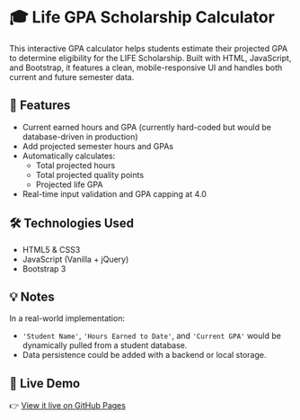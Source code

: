 # 🎓 Life GPA Scholarship Calculator

This interactive GPA calculator helps students estimate their projected GPA to determine eligibility for the LIFE Scholarship. Built with HTML, JavaScript, and Bootstrap, it features a clean, mobile-responsive UI and handles both current and future semester data.

## 📌 Features

- Current earned hours and GPA (currently hard-coded but would be database-driven in production)
- Add projected semester hours and GPAs
- Automatically calculates:
  - Total projected hours
  - Total projected quality points
  - Projected life GPA
- Real-time input validation and GPA capping at 4.0

## 🛠️ Technologies Used

- HTML5 & CSS3
- JavaScript (Vanilla + jQuery)
- Bootstrap 3

## 💡 Notes

In a real-world implementation:
- `'Student Name'`, `'Hours Earned to Date'`, and `'Current GPA'` would be dynamically pulled from a student database.
- Data persistence could be added with a backend or local storage.

## 🚀 Live Demo

👉 [View it live on GitHub Pages](https://mistudioio.github.io/gpa-calculator/)
